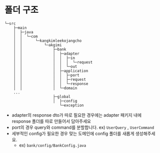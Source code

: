 # 폴더 구조
```agsl
└─src
    ├─main
    │  ├─java
    │  │  └─com
    │  │      └─kangkimleekojangcho
    │  │          └─akgimi
    │  │              ├─bank
    │  │              │  ├─adapter
    │  │              │  │  ├─in
    │  │              │  │  │  └─request
    │  │              │  │  └─out
    │  │              │  ├─application
    │  │              │  │  ├─port
    │  │              │  │  ├─request
    │  │              │  │  └─response
    │  │              │  └─domain
    ...
                      ├─global
                      │  ├─config
                         └─exception
```

- adapter의 response dto가 따로 필요한 경우에는 adapter 패키지 내에 response 폴더를 따로 만들어서 담아주세요
- port의 경우 query와 command를 분할합니다. ex) `UserQuery` , `UserCommand`
- 세부적인 config가 필요한 경우 맞는 도메인에 config 폴더를 새롭게 생성해주세요.
  - ex) `bank/config/BankConfig.java`
